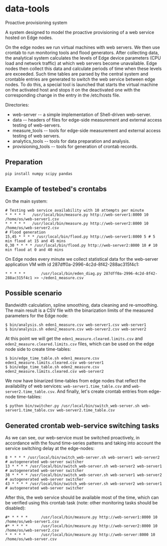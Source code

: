 # data-tools
Proactive provisioning system

A system designed to model the proactive provisioning of a web service hosted on Edge nodes.

On the edge nodes we run virtual machines with web servers. We then use crontab to run monitoring tools and flood generators. After collecting data, the analytical system calculates the levels of Edge device parameters (CPU load and network traffic) at which web servers become unavailable. Edge nodes then collect this data and calculate periods of time when these levels are exceeded. Such time tables are parsed by the central system and crontable entries are generated to switch the web service between edge nodes. To do this, a special tool is launched that starts the virtual machine on the activated host and stops it on the deactivated one with the corresponding change in the entry in the /etc/hosts file.

Directories:
* web-server -- a simple implementation of Shell-driven web-server.
* data -- headers of files for edge-side measurement and external access testing of web-servers.
* measure_tools -- tools for edge-side measurement and external access testing of web servers.
* analytics_tools -- tools for data preparation and analysis.
* provisioning_tools -- tools for generation of crontab records.

## Preparation
```
pip install numpy scipy pandas
```

## Example of testebed's crontabs

On the main system:
```
# Testing web service availability with 10 attempts per minute
* * * * *	/usr/local/bin/measure.py http://web-server1:8000 10 /home/os/web-server1.csv
* * * * *	/usr/local/bin/measure.py http://web-server2:8000 10 /home/os/web-server2.csv
# Flood generation
15,45 * * * * /usr/local/bin/flood.py http://web-server1:8000 5 # 5 min flood at 15 and 45 mins
0,30 * * * * /usr/local/bin/flood.py http://web-server2:8000 10 # 10 min flood at 0 and 40 mins
```
On Edge nodes every minute we collect statistical data for the web-server application VM with id 287dff0a-2996-4c2d-8f42-288ac315f4c1:
```
* * * * *       /usr/local/bin/eden_diag.py 287dff0a-2996-4c2d-8f42-288ac315f4c1 >> ~/eden1_measure.csv
```

## Possible scenario

Bandwidth calculation, spline smoothing, data cleaning and re-smoothing. The main result is a CSV file with the binarization limits of the measured parameters for the Edge node:
```
$ bin/analysis.sh eden1_measure.csv web-server1.csv web-server1
$ bin/analysis.sh eden2_measure.csv web-server2.csv web-server2
```
At this point we will get the `eden1_measure.cleared.limits.csv` and `eden2_measure.cleared.limits.csv` files, which can be used on the edge node side to create time-tables:
```
$ bin/edge_time_table.sh eden1_measure.csv eden1_measure.limits.cleared.csv web-server1
$ bin/edge_time_table.sh eden2_measure.csv eden2_measure.limits.cleared.csv web-server2

```
We now have binarized time-tables from edge nodes that reflect the availability of web services: `web-server1.time_table.csv` and `web-server2.time_table.csv`. And finally, let's create crontab entries from edge-node time-tables:
```
$ python bin/switcher.py /usr/local/bin/switch_web-server.sh web-server1.time_table.csv web-server2.time_table.csv

```

## Generated crontab web-service switching tasks

As we can see, our web-service must be switched proactively, in accordance with the found time-series patterns and taking into account the service switching delay at the edge-nodes:
```
8 * * * * /usr/local/bin/switch_web-server.sh web-server1 web-server2 # autogenerated web-server switcher
13 * * * * /usr/local/bin/switch_web-server.sh web-server2 web-server1 # autogenerated web-server switcher
38 * * * * /usr/local/bin/switch_web-server.sh web-server1 web-server2 # autogenerated web-server switcher
43 * * * * /usr/local/bin/switch_web-server.sh web-server2 web-server1 # autogenerated web-server switcher
```
After this, the web service should be available most of the time, which can be verified using this crontab task (note: other monitoring tasks should be disabled):
```
#* * * * *      /usr/local/bin/measure.py http://web-server1:8000 10 /home/os/web-server1.csv
#* * * * *      /usr/local/bin/measure.py http://web-server2:8000 10 /home/os/web-server2.csv
* * * * *       /usr/local/bin/measure.py http://web-server:8000 10 /home/os/web-server.csv
```

